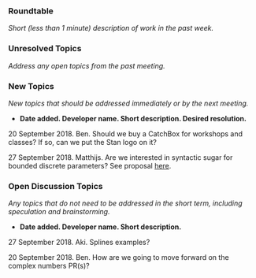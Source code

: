 ### Roundtable
_Short (less than 1 minute) description of work in the past week._

### Unresolved Topics
_Address any open topics from the past meeting._

### New Topics
_New topics that should be addressed immediately or by the next
meeting._

* __Date added. Developer name.  Short description.  Desired resolution.__

20 September 2018.  Ben.  Should we buy a CatchBox for workshops and classes? If so, can we put the Stan logo on it?

27 September 2018. Matthijs. Are we interested in syntactic sugar for bounded discrete parameters? See proposal [here](https://drive.google.com/file/d/1WAtXkcazeYFifhwiu_e6HuvzaC8HsEfS/view?usp=sharing).

### Open Discussion Topics

_Any topics that do not need to be addressed in the short term,
including speculation and brainstorming._

* __Date added. Developer name.  Short description.__

27 September 2018. Aki. Splines examples?

20 September 2018.  Ben.  How are we going to move forward on the complex numbers PR(s)?
